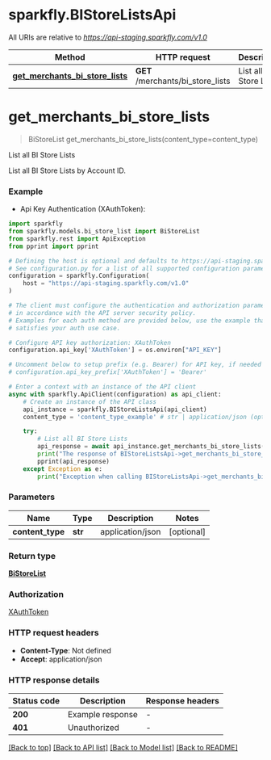 # sparkfly.BIStoreListsApi

All URIs are relative to *https://api-staging.sparkfly.com/v1.0*

Method | HTTP request | Description
------------- | ------------- | -------------
[**get_merchants_bi_store_lists**](BIStoreListsApi.md#get_merchants_bi_store_lists) | **GET** /merchants/bi_store_lists | List all BI Store Lists


# **get_merchants_bi_store_lists**
> BiStoreList get_merchants_bi_store_lists(content_type=content_type)

List all BI Store Lists

List all BI Store Lists by Account ID.

### Example

* Api Key Authentication (XAuthToken):

```python
import sparkfly
from sparkfly.models.bi_store_list import BiStoreList
from sparkfly.rest import ApiException
from pprint import pprint

# Defining the host is optional and defaults to https://api-staging.sparkfly.com/v1.0
# See configuration.py for a list of all supported configuration parameters.
configuration = sparkfly.Configuration(
    host = "https://api-staging.sparkfly.com/v1.0"
)

# The client must configure the authentication and authorization parameters
# in accordance with the API server security policy.
# Examples for each auth method are provided below, use the example that
# satisfies your auth use case.

# Configure API key authorization: XAuthToken
configuration.api_key['XAuthToken'] = os.environ["API_KEY"]

# Uncomment below to setup prefix (e.g. Bearer) for API key, if needed
# configuration.api_key_prefix['XAuthToken'] = 'Bearer'

# Enter a context with an instance of the API client
async with sparkfly.ApiClient(configuration) as api_client:
    # Create an instance of the API class
    api_instance = sparkfly.BIStoreListsApi(api_client)
    content_type = 'content_type_example' # str | application/json (optional)

    try:
        # List all BI Store Lists
        api_response = await api_instance.get_merchants_bi_store_lists(content_type=content_type)
        print("The response of BIStoreListsApi->get_merchants_bi_store_lists:\n")
        pprint(api_response)
    except Exception as e:
        print("Exception when calling BIStoreListsApi->get_merchants_bi_store_lists: %s\n" % e)
```



### Parameters


Name | Type | Description  | Notes
------------- | ------------- | ------------- | -------------
 **content_type** | **str**| application/json | [optional] 

### Return type

[**BiStoreList**](BiStoreList.md)

### Authorization

[XAuthToken](../README.md#XAuthToken)

### HTTP request headers

 - **Content-Type**: Not defined
 - **Accept**: application/json

### HTTP response details

| Status code | Description | Response headers |
|-------------|-------------|------------------|
**200** | Example response |  -  |
**401** | Unauthorized |  -  |

[[Back to top]](#) [[Back to API list]](../README.md#documentation-for-api-endpoints) [[Back to Model list]](../README.md#documentation-for-models) [[Back to README]](../README.md)

